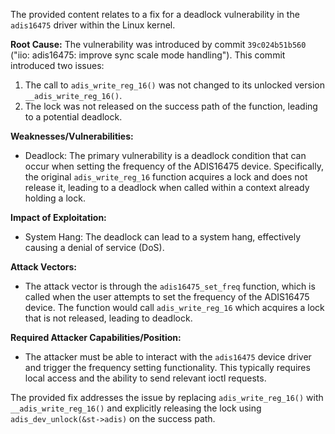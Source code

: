 The provided content relates to a fix for a deadlock vulnerability in the `adis16475` driver within the Linux kernel.

**Root Cause:**
The vulnerability was introduced by commit `39c024b51b560` ("iio: adis16475: improve sync scale mode handling"). This commit introduced two issues:

1.  The call to `adis_write_reg_16()` was not changed to its unlocked version `__adis_write_reg_16()`.
2.  The lock was not released on the success path of the function, leading to a potential deadlock.

**Weaknesses/Vulnerabilities:**
-   Deadlock: The primary vulnerability is a deadlock condition that can occur when setting the frequency of the ADIS16475 device. Specifically, the original `adis_write_reg_16` function acquires a lock and does not release it, leading to a deadlock when called within a context already holding a lock.

**Impact of Exploitation:**
-   System Hang: The deadlock can lead to a system hang, effectively causing a denial of service (DoS).

**Attack Vectors:**
-   The attack vector is through the `adis16475_set_freq` function, which is called when the user attempts to set the frequency of the ADIS16475 device. The function would call `adis_write_reg_16` which acquires a lock that is not released, leading to deadlock.

**Required Attacker Capabilities/Position:**
-   The attacker must be able to interact with the `adis16475` device driver and trigger the frequency setting functionality. This typically requires local access and the ability to send relevant ioctl requests.

The provided fix addresses the issue by replacing `adis_write_reg_16()` with `__adis_write_reg_16()` and explicitly releasing the lock using `adis_dev_unlock(&st->adis)` on the success path.